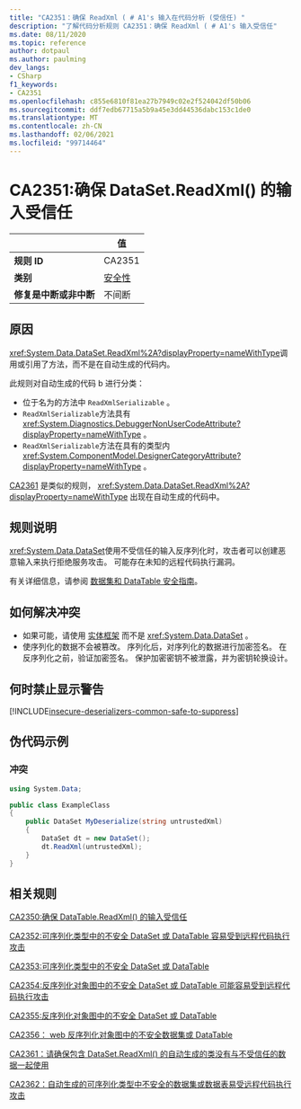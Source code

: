 ```yaml
---
title: "CA2351：确保 ReadXml ( # A1's 输入在代码分析 (受信任) "
description: "了解代码分析规则 CA2351：确保 ReadXml ( # A1's 输入受信任"
ms.date: 08/11/2020
ms.topic: reference
author: dotpaul
ms.author: paulming
dev_langs:
- CSharp
f1_keywords:
- CA2351
ms.openlocfilehash: c855e6810f81ea27b7949c02e2f524042df50b06
ms.sourcegitcommit: ddf7edb67715a5b9a45e3dd44536dabc153c1de0
ms.translationtype: MT
ms.contentlocale: zh-CN
ms.lasthandoff: 02/06/2021
ms.locfileid: "99714464"
---
```

# <a name="ca2351-ensure-datasetreadxmls-input-is-trusted"></a>CA2351:确保 DataSet.ReadXml() 的输入受信任

| | 值 |
|-|-|
| **规则 ID** |CA2351|
| **类别** |[安全性](security-warnings.md)|
| **修复是中断或非中断** |不间断|

## <a name="cause"></a>原因

<xref:System.Data.DataSet.ReadXml%2A?displayProperty=nameWithType>调用或引用了方法，而不是在自动生成的代码内。

此规则对自动生成的代码 b 进行分类：

- 位于名为的方法中 `ReadXmlSerializable` 。
- `ReadXmlSerializable`方法具有 <xref:System.Diagnostics.DebuggerNonUserCodeAttribute?displayProperty=nameWithType> 。
- `ReadXmlSerializable`方法在具有的类型内 <xref:System.ComponentModel.DesignerCategoryAttribute?displayProperty=nameWithType> 。

[CA2361](ca2361.md) 是类似的规则， <xref:System.Data.DataSet.ReadXml%2A?displayProperty=nameWithType> 出现在自动生成的代码中。

## <a name="rule-description"></a>规则说明

<xref:System.Data.DataSet>使用不受信任的输入反序列化时，攻击者可以创建恶意输入来执行拒绝服务攻击。 可能存在未知的远程代码执行漏洞。

有关详细信息，请参阅 [数据集和 DataTable 安全指南](../../../framework/data/adonet/dataset-datatable-dataview/security-guidance.md)。

## <a name="how-to-fix-violations"></a>如何解决冲突

- 如果可能，请使用 [实体框架](/ef/) 而不是 <xref:System.Data.DataSet> 。
- 使序列化的数据不会被篡改。 序列化后，对序列化的数据进行加密签名。 在反序列化之前，验证加密签名。 保护加密密钥不被泄露，并为密钥轮换设计。

## <a name="when-to-suppress-warnings"></a>何时禁止显示警告

[!INCLUDE[insecure-deserializers-common-safe-to-suppress](~/includes/code-analysis/insecure-deserializers-common-safe-to-suppress.md)]

## <a name="pseudo-code-examples"></a>伪代码示例

### <a name="violation"></a>冲突

```csharp
using System.Data;

public class ExampleClass
{
    public DataSet MyDeserialize(string untrustedXml)
    {
        DataSet dt = new DataSet();
        dt.ReadXml(untrustedXml);
    }
}
```

## <a name="related-rules"></a>相关规则

[CA2350:确保 DataTable.ReadXml() 的输入受信任](ca2350.md)

[CA2352:可序列化类型中的不安全 DataSet 或 DataTable 容易受到远程代码执行攻击](ca2352.md)

[CA2353:可序列化类型中的不安全 DataSet 或 DataTable](ca2353.md)

[CA2354:反序列化对象图中的不安全 DataSet 或 DataTable 可能容易受到远程代码执行攻击](ca2354.md)

[CA2355:反序列化对象图中的不安全 DataSet 或 DataTable](ca2355.md)

[CA2356： web 反序列化对象图中的不安全数据集或 DataTable](ca2356.md)

[CA2361：请确保包含 DataSet.ReadXml() 的自动生成的类没有与不受信任的数据一起使用](ca2361.md)

[CA2362：自动生成的可序列化类型中不安全的数据集或数据表易受远程代码执行攻击](ca2362.md)
